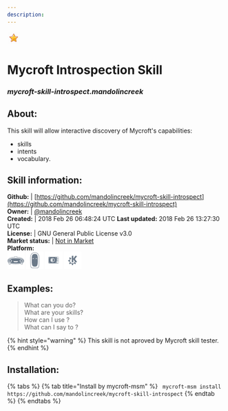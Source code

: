 ```yaml
---    
description:   
---    
```

![](../.gitbook/assets/star.png)  
# Mycroft Introspection Skill  
### _mycroft-skill-introspect.mandolincreek_  
## About:  
This skill will allow interactive discovery of Mycroft's capabilities:

- skills
- intents
- vocabulary.

## Skill information:  
**Github:** | [https://github.com/mandolincreek/mycroft-skill-introspect](https://github.com/mandolincreek/mycroft-skill-introspect)  
**Owner:** | [@mandolincreek](https://github.com/mandolincreek)  
**Created:** | 2018 Feb 26 06:48:24 UTC  **Last updated:** 2018 Feb 26 13:27:30 UTC  
**License:** | GNU General Public License v3.0  
**Market status:** | [Not in Market](https://market.mycroft.ai/skill/)  
**Platform:**  
 ![](../.gitbook/assets/mark-1-icon.png)  ![](../.gitbook/assets/mark-2-icon.png)  ![](../.gitbook/assets/picroft-icon.png)  ![](../.gitbook/assets/kde.png)   
## Examples:  
> What can you do?  
> What are your skills?  
> How can I use <skill>?  
> What can I say to <intent>?  
  
{% hint style="warning" %}
This skill is not aproved by Mycroft skill tester.
{% endhint %}
    
## Installation:  
{% tabs %}
{% tab title="Install by mycroft-msm" %}
``` mycroft-msm install https://github.com/mandolincreek/mycroft-skill-introspect```
{% endtab %}
  {% endtabs %}
  